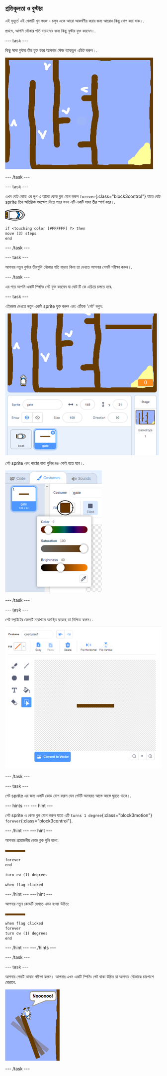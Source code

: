 ## প্রতিকূলতা ও বুস্টার

এই মুহূর্তে এই খেলাটি খুব সহজ - চলুন একে আরো আকর্ষণীয় করার জন্য আরোও কিছু যোগ করা যাক।.

প্রথমে, আপনি নৌকার গতি বাড়ানোর জন্য কিছু বুস্টার যুক্ত করবেন।.

--- task ---

কিছু সাদা বুস্টার তীর যুক্ত করে আপনার স্টেজ ব্যাকড্রপ এডিট করুন।.

![screenshot](images/boat-boost.png)

--- /task ---

--- task ---

এখন বোট কোড এর লুপ এ আরো কোড ব্লক যোগ করুন `forever`{:class="block3control"} যাতে বোট sprite তিন অতিরিক্ত পদক্ষেপ নিতে পারে যখন এটি একটি সাদা তীর স্পর্শ করে।.

![boat-sprite](images/boat_resize.png)

```blocks3
if <touching color [#FFFFFF] ?> then
move (3) steps
end
```

--- /task ---

--- task ---

আপনার নতুন বুস্টার তীরগুলি নৌকার গতি বাড়ায় কিনা তা দেখতে আপনার গেমটি পরীক্ষা করুন।.

--- /task ---

এর পরে আপনি একটি স্পিনিং গেট যুক্ত করবেন যা বোট টি কে এড়িয়ে চলতে হবে.

--- task ---

এইরকম দেখতে নতুন একটি sprite যুক্ত করুন এবং এটিকে 'গেট' বলুন:

![screenshot](images/boat-gate.png)

গেট sprite এবং কাঠের বাধা গুলির রঙ একই হতে হবে।.

![screenshot](images/brown-hsv.png)

--- /task ---

--- task ---

গেট স্প্রাইটের কেন্দ্রটি মাঝখানে অবস্থিত রয়েছে তা নিশ্চিত করুন।.

![screenshot](images/boat-center.png)

--- /task ---

--- task ---

গেট sprite এর জন্য একটি কোড যোগ করুন যেন গেটটি অনবরত আস্তে আস্তে ঘুরতে থাকে।.

--- hints ---
 --- hint ---

গেট sprite এ কোড ব্লক যোগ করুন যাতে এটি `turns 1 degree`{:class="block3motion"} `forever`{:class="block3control"}.

--- /hint --- --- hint ---

আপনার প্রয়োজনীয় কোড ব্লক গুলি হলো:

![gate](images/gate.png)

```blocks3
forever
end

turn cw (1) degrees

when flag clicked
```

--- /hint --- --- hint ---

আপনার নতুন কোডটি দেখতে এমন হওয়া উচিত:

![gate](images/gate.png)

```blocks3
when flag clicked
forever
turn cw (1) degrees
end
```

--- /hint --- --- /hints ---

--- /task ---

--- task ---

আপনার গেমটি আবার পরীক্ষা করুন। আপনার এখন একটি স্পিনিং গেট থাকা উচিত যা আপনার নৌকাকে চারপাশে ঘোরাবে.

![screenshot](images/boat-gate-test.png)

--- /task ---